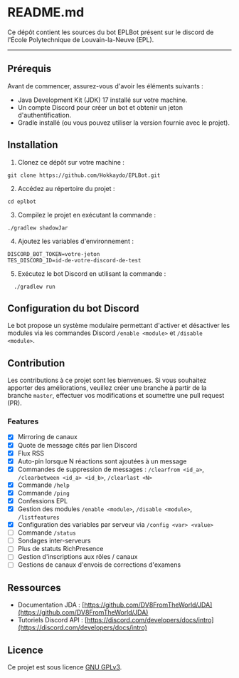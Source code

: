 # README.md

Ce dépôt contient les sources du bot EPLBot présent sur le discord de l'École Polytechnique de Louvain-la-Neuve (EPL).
___
## Prérequis

Avant de commencer, assurez-vous d'avoir les éléments suivants :

- Java Development Kit (JDK) 17 installé sur votre machine.
- Un compte Discord pour créer un bot et obtenir un jeton d'authentification.
- Gradle installé (ou vous pouvez utiliser la version fournie avec le projet).

## Installation

1. Clonez ce dépôt sur votre machine :

```shell
git clone https://github.com/Hokkaydo/EPLBot.git
```

2. Accédez au répertoire du projet :

```shell
cd eplbot
```

3. Compilez le projet en exécutant la commande :

```shell
./gradlew shadowJar
```

4. Ajoutez les variables d'environnement :

```shell
DISCORD_BOT_TOKEN=votre-jeton
TES_DISCORD_ID=id-de-votre-discord-de-test
```

5. Exécutez le bot Discord en utilisant la commande :

```shell
  ./gradlew run
```

## Configuration du bot Discord

Le bot propose un système modulaire permettant d'activer et désactiver les modules via les commandes Discord `/enable <module>` et `/disable <module>`.
## Contribution

Les contributions à ce projet sont les bienvenues. Si vous souhaitez apporter des améliorations, veuillez créer une branche à partir de la branche `master`, effectuer vos modifications et soumettre une pull request (PR).
### Features
- [x] Mirroring de canaux
- [x] Quote de message cités par lien Discord
- [x] Flux RSS
- [x] Auto-pin lorsque N réactions sont ajoutées à un message 
- [x] Commandes de suppression de messages :  `/clearfrom <id_a>`, `/clearbetween <id_a> <id_b>`, `/clearlast <N>`
- [x] Commande `/help`
- [x] Commande `/ping`
- [x] Confessions EPL 
- [x] Gestion des modules `/enable <module>`, `/disable <module>`, `/listfeatures`
- [x] Configuration des variables par serveur via `/config <var> <value>`
- [ ] Commande `/status`
- [ ] Sondages inter-serveurs
- [ ] Plus de statuts RichPresence
- [ ] Gestion d'inscriptions aux rôles / canaux
- [ ] Gestions de canaux d'envois de corrections d'examens
## Ressources

- Documentation JDA : [https://github.com/DV8FromTheWorld/JDA](https://github.com/DV8FromTheWorld/JDA)
- Tutoriels Discord API : [https://discord.com/developers/docs/intro](https://discord.com/developers/docs/intro)

## Licence

Ce projet est sous licence [GNU GPLv3](https://github.com/Hokkaydo/EPLBot/blob/master/LICENCE).
